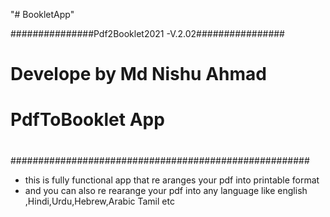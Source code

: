 "# BookletApp" 

###############Pdf2Booklet2021 -V.2.02################
#	       Develope by Md Nishu Ahmad                #
#             PdfToBooklet App                  
#                                                    #
######################################################
- this is fully functional app that re aranges your pdf into printable format
- and you can also re rearange your pdf into any language like english ,Hindi,Urdu,Hebrew,Arabic Tamil etc
